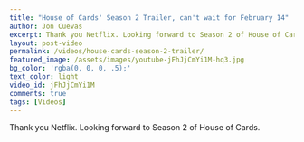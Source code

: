 ```yaml
---
title: "House of Cards' Season 2 Trailer, can't wait for February 14"
author: Jon Cuevas
excerpt: Thank you Netflix. Looking forward to Season 2 of House of Cards.
layout: post-video
permalink: /videos/house-cards-season-2-trailer/
featured_image: /assets/images/youtube-jFhJjCmYi1M-hq3.jpg
bg_color: 'rgba(0, 0, 0, .5);'
text_color: light
video_id: jFhJjCmYi1M
comments: true
tags: [Videos]
---
```

<p class="lead">Thank you Netflix. Looking forward to Season 2 of House of Cards.</p>
